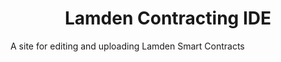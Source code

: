 <h1 align="center">
  Lamden Contracting IDE
</h1>

A site for editing and uploading Lamden Smart Contracts